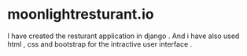 # moonlightresturant.io
I have created the resturant application in django . And i have also used html , css and bootstrap for the intractive user interface .
